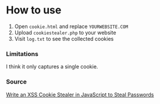 # How to use

1. Open `cookie.html` and replace `YOURWEBSITE.COM`
2. Upload `cookiestealer.php` to your website
3. Visit `log.txt` to see the collected cookies

### Limitations

I think it only captures a single cookie.

### Source

[Write an XSS Cookie Stealer in JavaScript to Steal Passwords](https://null-byte.wonderhowto.com/how-to/write-xss-cookie-stealer-javascript-steal-passwords-0180833/)
